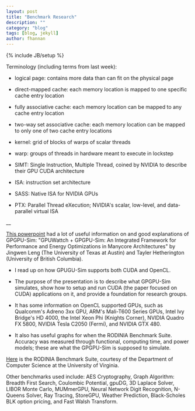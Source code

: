 ```yaml
---
layout: post
title: "Benchmark Research"
description: ""
category: "blog"
tags: [blog, jekyll]
author: fhannan
---
```

{% include JB/setup %}


Terminology (including terms from last week):

- logical page: contains more data than can fit on the physical page

- direct-mapped cache: each memory location is mapped to one specific cache entry location

- fully associative cache: each memory location can be mapped to any cache entry location

- two-way set associative cache: each memory location can be mapped to only one of two cache entry locations

- kernel: grid of blocks of warps of scalar threads

- warp: groups of threads in hardware meant to execute in lockstep

- SIMT: Single Instruction, Multiple Thread, coined by NVIDIA to describe their GPU CUDA architecture

- ISA: instruction set architecture

- SASS: Native ISA for NVIDIA GPUs

- PTX: Parallel Thread eXecution; NVIDIA's scalar, low-level, and data-parallel virtual ISA

__

[This powerpoint][ppt] had a lot of useful information on and good explanations of GPGPU-Sim: "GPUWattch + GPGPU-Sim: An Integrated Framework for Performance and Energy Optimizations in Manycore Architectures" by Jingwen Leng (The University of Texas at Austin) and Tayler Hetherington (University of British Columbia).

[ppt]: http://gpuwattch.ece.utexas.edu/resources/workshop/ispass-2013/slides/ISPASS_Tutorial_GPGPUSIM.pdf

- I read up on how GPUGU-Sim supports both CUDA and OpenCL.

- The purpose of the presentation is to describe what GPGPU-Sim simulates, show how to setup and run CUDA (the paper focused on CUDA) applications on it, and provide a foundation for research groups.

- It has some information on OpenCL supported GPUs, such as Qualcomm's Adreno 3xx GPU, ARM's Mali-T600 Series GPUs, Intel Ivy Bridge's HD 4000, the Intel Xeon Phi (Knights Corner), NVIDIA Quadro FX 5800, NVIDIA Tesla C2050 (Fermi), and NVIDIA GTX 480.

- It also has useful graphs for when the RODINIA Benchmark Suite. Accuracy was measured through functional, computing time, and power models; these are what the GPGPU-Sim is supposed to simulate.

[Here][link] is the RODINIA Benchmark Suite, courtesy of the Department of Computer Science at the University of Virginia.

[link]: https://www.cs.virginia.edu/~skadron/wiki/rodinia/index.php/Main_Page


Other benchmarks used include: AES Cryptography, Graph Algorithm: Breadth First Search, Coulombic Potential, gpuDG, 3D Laplace Solver, LIBOR Monte Carlo, MUMmerGPU, Neural Network Digit Recognition, N-Queens Solver, Ray Tracing, StoreGPU, Weather Prediction, Black-Scholes BLK option pricing, and Fast Walsh Transform.
